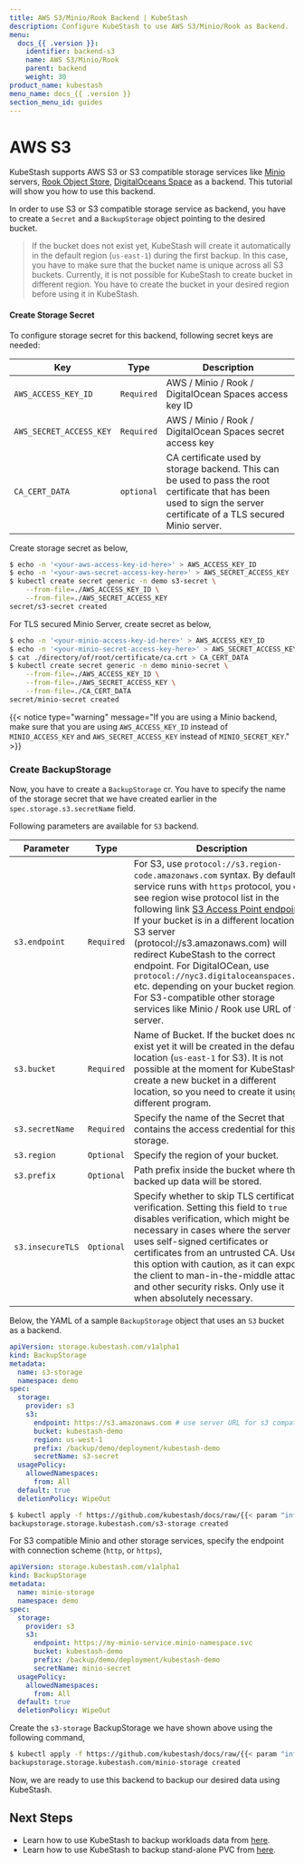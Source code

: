 ```yaml
---
title: AWS S3/Minio/Rook Backend | KubeStash
description: Configure KubeStash to use AWS S3/Minio/Rook as Backend.
menu:
  docs_{{ .version }}:
    identifier: backend-s3
    name: AWS S3/Minio/Rook
    parent: backend
    weight: 30
product_name: kubestash
menu_name: docs_{{ .version }}
section_menu_id: guides
---
```


# AWS S3

KubeStash supports AWS S3 or S3 compatible storage services like [Minio](https://minio.io/) servers, [Rook Object Store](https://rook.io/docs/rook/v0.9/ceph-object.html), [DigitalOceans Space](https://www.digitalocean.com/products/spaces/) as a backend. This tutorial will show you how to use this backend.

In order to use S3 or S3 compatible storage service as backend, you have to create a `Secret` and a `BackupStorage` object pointing to the desired bucket.

>If the bucket does not exist yet, KubeStash will create it automatically in the default region (`us-east-1`) during the first backup. In this case, you have to make sure that the bucket name is unique across all S3 buckets. Currently, it is not possible for KubeStash to create bucket in different region. You have to create the bucket in your desired region before using it in KubeStash.

#### Create Storage Secret

To configure storage secret for this backend, following secret keys are needed:

| Key                     | Type       | Description                                                                                                                                                            |
| ----------------------- | ---------- | ---------------------------------------------------------------------------------------------------------------------------------------------------------------------- |
| `AWS_ACCESS_KEY_ID`     | `Required` | AWS / Minio / Rook / DigitalOcean Spaces access key ID                                                                                                                 |
| `AWS_SECRET_ACCESS_KEY` | `Required` | AWS / Minio / Rook / DigitalOcean Spaces secret access key                                                                                                             |
| `CA_CERT_DATA`          | `optional` | CA certificate used by storage backend. This can be used to pass the root certificate that has been used to sign the server certificate of a TLS secured Minio server. |

Create storage secret as below,

```bash
$ echo -n '<your-aws-access-key-id-here>' > AWS_ACCESS_KEY_ID
$ echo -n '<your-aws-secret-access-key-here>' > AWS_SECRET_ACCESS_KEY
$ kubectl create secret generic -n demo s3-secret \
    --from-file=./AWS_ACCESS_KEY_ID \
    --from-file=./AWS_SECRET_ACCESS_KEY
secret/s3-secret created
```

For TLS secured Minio Server, create secret as below,

```bash
$ echo -n '<your-minio-access-key-id-here>' > AWS_ACCESS_KEY_ID
$ echo -n '<your-minio-secret-access-key-here>' > AWS_SECRET_ACCESS_KEY
$ cat ./directory/of/root/certificate/ca.crt > CA_CERT_DATA
$ kubectl create secret generic -n demo minio-secret \
    --from-file=./AWS_ACCESS_KEY_ID \
    --from-file=./AWS_SECRET_ACCESS_KEY \
    --from-file=./CA_CERT_DATA
secret/minio-secret created
```

{{< notice type="warning" message="If you are using a Minio backend, make sure that you are using `AWS_ACCESS_KEY_ID` instead of `MINIO_ACCESS_KEY` and `AWS_SECRET_ACCESS_KEY` instead of `MINIO_SECRET_KEY`." >}}

### Create BackupStorage

Now, you have to create a `BackupStorage` cr. You have to specify the name of the storage secret that we have created earlier in the `spec.storage.s3.secretName` field.

Following parameters are available for `S3` backend.

| Parameter        | Type       | Description                                                                                                                                                                                                                                                                                                                                                                                                                                                                                                                                                                                  |
|------------------| ---------- |----------------------------------------------------------------------------------------------------------------------------------------------------------------------------------------------------------------------------------------------------------------------------------------------------------------------------------------------------------------------------------------------------------------------------------------------------------------------------------------------------------------------------------------------------------------------------------------------|
| `s3.endpoint`    | `Required` | For S3, use `protocol://s3.region-code.amazonaws.com` syntax. By default `s3` service runs with `https` protocol, you can see region wise protocol list in the following link [S3 Access Point endpoints](https://docs.aws.amazon.com/general/latest/gr/s3.html). If your bucket is in a different location, S3 server (protocol://s3.amazonaws.com) will redirect KubeStash to the correct endpoint. For DigitalOCean, use `protocol://nyc3.digitaloceanspaces.com` etc. depending on your bucket region. For S3-compatible other storage services like Minio / Rook use URL of the server. |
| `s3.bucket`      | `Required` | Name of Bucket. If the bucket does not exist yet it will be created in the default location (`us-east-1` for S3). It is not possible at the moment for KubeStash to create a new bucket in a different location, so you need to create it using a different program.                                                                                                                                                                                                                                                                                                                         |
| `s3.secretName`  | `Required` | Specify the name of the Secret that contains the access credential for this storage.                                                                                                                                                                                                                                                                                                                                                                                                                                                                                                         |
| `s3.region`      | `Optional` | Specify the region of your bucket.                                                                                                                                                                                                                                                                                                                                                                                                                                                                                                                                                           |
| `s3.prefix`      | `Optional` | Path prefix inside the bucket where the backed up data will be stored.                                                                                                                                                                                                                                                                                                                                                                                                                                                                                                                       |
| `s3.insecureTLS` | `Optional` | Specify whether to skip TLS certificate verification. Setting this field to `true` disables verification, which might be necessary in cases where the server uses self-signed certificates or certificates from an untrusted CA. Use this option with caution, as it can expose the client to man-in-the-middle attacks and other security risks. Only use it when absolutely necessary.                                                                                                                                                                                                     |

Below, the YAML of a sample `BackupStorage` object that uses an `S3` bucket as a backend.

```yaml
apiVersion: storage.kubestash.com/v1alpha1
kind: BackupStorage
metadata:
  name: s3-storage
  namespace: demo
spec:
  storage:
    provider: s3
    s3:
      endpoint: https://s3.amazonaws.com # use server URL for s3 compatible other storage service
      bucket: kubestash-demo
      region: us-west-1
      prefix: /backup/demo/deployment/kubestash-demo
      secretName: s3-secret
  usagePolicy:
    allowedNamespaces:
      from: All
  default: true
  deletionPolicy: WipeOut
```
```bash
$ kubectl apply -f https://github.com/kubestash/docs/raw/{{< param "info.version" >}}/docs/guides/backends/s3/examples/s3.yaml
backupstorage.storage.kubestash.com/s3-storage created
```
For S3 compatible Minio and other storage services, specify the endpoint with connection scheme (`http`, or `https`),

```yaml
apiVersion: storage.kubestash.com/v1alpha1
kind: BackupStorage
metadata:
  name: minio-storage
  namespace: demo
spec:
  storage:
    provider: s3
    s3:
      endpoint: https://my-minio-service.minio-namespace.svc
      bucket: kubestash-demo
      prefix: /backup/demo/deployment/kubestash-demo
      secretName: minio-secret
  usagePolicy:
    allowedNamespaces:
      from: All
  default: true
  deletionPolicy: WipeOut
```

Create the `s3-storage` BackupStorage we have shown above using the following command,

```bash
$ kubectl apply -f https://github.com/kubestash/docs/raw/{{< param "info.version" >}}/docs/guides/backends/s3/examples/minio.yaml
backupstorage.storage.kubestash.com/minio-storage created
```

Now, we are ready to use this backend to backup our desired data using KubeStash.

## Next Steps

- Learn how to use KubeStash to backup workloads data from [here](/docs/guides/workloads/overview/index.md).
- Learn how to use KubeStash to backup stand-alone PVC from [here](/docs/guides/volumes/overview/index.md).
